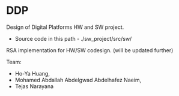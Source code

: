 # DDP
Design of Digital Platforms HW and SW project.

- Source code in this path - ./sw_project/src/sw/

RSA implementation for HW/SW codesign. (will be updated further)

Team:
- Ho-Ya Huang,	
- Mohamed Abdallah Abdelgwad Abdelhafez Naeim,
- Tejas Narayana	
